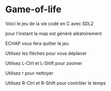 # Game-of-life

Voici le jeu de la vie codé en C avec SDL2

pour l'instant la map est généré aléatoirement 

ECHAP vous fera quitter le jeu

Utilisez les flèches pour vous déplacer

Utilisez L-Ctrl et L-Shift pour zoomer

Utilisez r pour nettoyer

Utilisez R-Ctrl et R-Shift pour contrôler le temps 